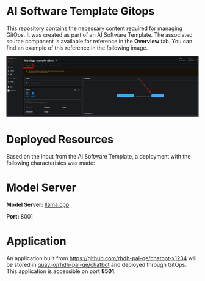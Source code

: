 # AI Software Template Gitops

This repository contains the necessary content required for managing GitOps. It was created as part of an AI Software Template. The associated source component is available for reference in the **Overview** tab. You can find an example of this reference in the following image.

![Overview Tab](./images/overview-dependency.png)

# Deployed Resources
Based on the input from the AI Software Template, a deployment with the following characterisics was made:

# Model Server
**Model Server:** [llama.cpp]( https://github.com/containers/ai-lab-recipes/tree/main/model_servers/llamacpp_python)

**Port:** 8001

# Application
An application built from https://github.com/rhdh-pai-qe/chatbot-x1234 will be stored in [quay.io/rhdh-pai-qe/chatbot](https://quay.io/rhdh-pai-qe/chatbot) and deployed through GitOps. This application is accessible on port **8501**.